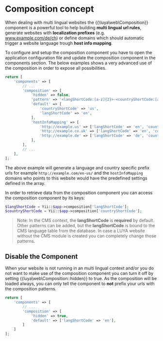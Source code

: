 # Composition concept

When dealing with multi lingual websites the {{\luya\web\Composition}} component is a powerful tool to help building **multi lingual url rules**, generate websites with **localization prefixes** (e.g. www.example.com/de/ch) or define domains which should automatic trigger a website language trough **host info mapping**.

To configure and setup the composition component you have to open the application configuration file and update the composition component in the components section. The below examples shows a very advanced use of the composition in order to expose all possibilities.

```php
return [
    'components' => [
        // ...
        'composition' => [
            'hidden' => false,
            'pattern' => '<langShortCode:[a-z]{2}>-<countryShortCode:[a-z]{2}>',
            'default' => [
                'countryShortCode' => 'us',
                'langShortCode' => 'en',
            ],
            'hostInfoMapping' => [
                'http://example.us' => ['langShortCode' => 'en', 'countryShortCode' => 'us'],
                'http://example.co.uk' => ['langShortCode' => 'en', 'countryShortCode' => 'uk'],
                'http://example.de' => ['langShortCode' => 'de', 'countryShortCode' => 'de'],
            ],
        ],
        // ...
    ],
];
```

The above example will generate a language and country specific prefix urls for example `http://example.com/en-us/` and the `hostInfoMapping` domains who points to this website would have the predefined settings defined in the array.

In order to retrieve data from the composition component you can access the composition component by its keys:

```php
$langShortCode = Yii::$app->composition['langShortCode'];
$countryShortCode = Yii::$app->composition['countryShortCode'];
```

> Note: In the CMS context, the **langShortCode** is **required** by default. Other patterns can be added, but the **langShortCode** is bound to the CMS language table from the database. In case a LUYA website without the CMS module is created you can completely change those patterns.

## Disable the Component

When your website is not running in an multi lingual context and/or you do not want to make use of the composition component you can turn it off by setting {{luya\web\Composition::hidden}} to true. As the composition will be loaded always, you can only tell the component to **not** prefix your urls with the composition patterns.

```php
return [
    'components' => [
        // ...
        'composition' => [
            'hidden' => true,
            'default' => ['langShortCode' => 'en'],
        ]
    ]
];
```

